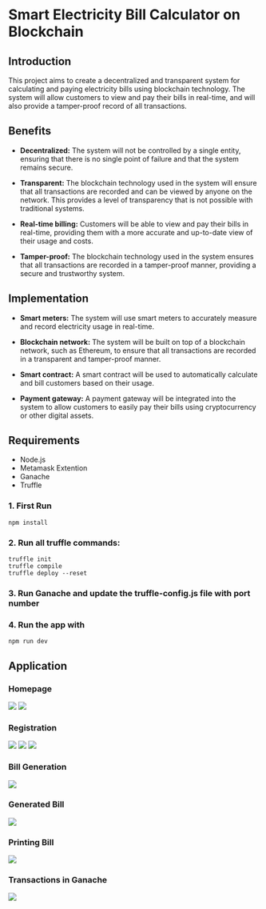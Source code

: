 # Smart Electricity Bill Calculator on Blockchain

## Introduction

This project aims to create a decentralized and transparent system for calculating and paying electricity bills using blockchain technology. The system will allow customers to view and pay their bills in real-time, and will also provide a tamper-proof record of all transactions.

## Benefits

- **Decentralized:** The system will not be controlled by a single entity, ensuring that there is no single point of failure and that the system remains secure.

- **Transparent:** The blockchain technology used in the system will ensure that all transactions are recorded and can be viewed by anyone on the network. This provides a level of transparency that is not possible with traditional systems.

- **Real-time billing:** Customers will be able to view and pay their bills in real-time, providing them with a more accurate and up-to-date view of their usage and costs.

- **Tamper-proof:** The blockchain technology used in the system ensures that all transactions are recorded in a tamper-proof manner, providing a secure and trustworthy system.

## Implementation

- **Smart meters:** The system will use smart meters to accurately measure and record electricity usage in real-time.

- **Blockchain network:** The system will be built on top of a blockchain network, such as Ethereum, to ensure that all transactions are recorded in a transparent and tamper-proof manner.

- **Smart contract:** A smart contract will be used to automatically calculate and bill customers based on their usage.

- **Payment gateway:** A payment gateway will be integrated into the system to allow customers to easily pay their bills using cryptocurrency or other digital assets.

## Requirements

- Node.js
- Metamask Extention
- Ganache
- Truffle


### 1. First Run

```
npm install
```

### 2. Run all truffle commands:

```
truffle init
truffle compile
truffle deploy --reset
```

### 3. Run Ganache and update the truffle-config.js file with port number


### 4. Run the app with

```
npm run dev
```

## Application

### Homepage 
<img src="https://github.com/rishudahiya/smart-electricity-bill-calculator-blockchain/blob/main/screenshots/1.png" >
<img src="https://github.com/rishudahiya/smart-electricity-bill-calculator-blockchain/blob/main/screenshots/2.png" >

### Registration 
<img src="https://github.com/rishudahiya/smart-electricity-bill-calculator-blockchain/blob/main/screenshots/3.png" >
<img src="https://github.com/rishudahiya/smart-electricity-bill-calculator-blockchain/blob/main/screenshots/4.png" >
<img src="https://github.com/rishudahiya/smart-electricity-bill-calculator-blockchain/blob/main/screenshots/5.png" >

### Bill Generation 
<img src="https://github.com/rishudahiya/smart-electricity-bill-calculator-blockchain/blob/main/screenshots/6.png" >

### Generated Bill
<img src="https://github.com/rishudahiya/smart-electricity-bill-calculator-blockchain/blob/main/screenshots/7.png" >

### Printing Bill
<img src="https://github.com/rishudahiya/smart-electricity-bill-calculator-blockchain/blob/main/screenshots/8.jpg">


### Transactions in Ganache
<img src="https://github.com/rishudahiya/smart-electricity-bill-calculator-blockchain/blob/main/screenshots/9.jpg">




